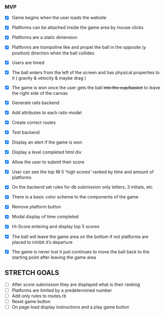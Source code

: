 ### MVP
- [x] Game begins when the user loads the website
- [x] Platforms can be attached inside the game area by mouse clicks
- [x] Platforms are a static dimension
- [x] Platforms are trampoline like and propel the ball in the opposite (y position) direction when the ball collides
- [x] Users are timed
- [x] The ball enters from the left of the screen and has physical properties to it ( gravity & velocity & maybe drag )
- [x] The game is won once the user gets the ball ~~into the cup/basket~~  to leave the right side of the canvas
- [x] Generate rails backend
- [x] Add attributes to each rails-model
- [x] Create correct routes
- [x] Test backend

- [x] Display an alert if the game is won
- [x] Display a level completed html div
- [x] Allow the user to submit their score
- [x] User can see the top ~~10~~ 5 'high scores' ranked by time and amount of platforms
- [x] On the backend set rules for db submission only letters, 3 initials, etc
- [x] There is a basic color scheme to the components of the game
- [x] Remove platform button
- [x] Modal display of time completed
- [x] Hi-Score entering and display top 5 scores
- [x] The ball will leave the game area on the bottom if not platforms are placed to inhibit it’s departure
- [x] The game is never lost it just continues to move the ball back to the starting point after leaving the game area

## STRETCH GOALS
- [ ] After score submission they are displayed what is their ranking
- [ ] Platforms are limited by a predetermined number
- [ ] Add only rules to routes.rb
- [ ] Reset game button
- [ ] On page load display instructions and a play game button
